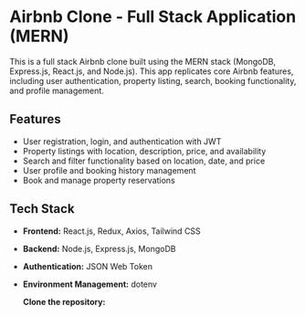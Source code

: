 # Airbnb Clone - Full Stack Application (MERN)

This is a full stack Airbnb clone built using the MERN stack (MongoDB, Express.js, React.js, and Node.js).
This app replicates core Airbnb features, including user authentication, property listing, search, booking functionality, and profile management.

## Features
- User registration, login, and authentication with JWT
- Property listings with location, description, price, and availability
- Search and filter functionality based on location, date, and price
- User profile and booking history management
- Book and manage property reservations

## Tech Stack
- **Frontend:** React.js, Redux, Axios, Tailwind CSS 
- **Backend:** Node.js, Express.js, MongoDB
- **Authentication:** JSON Web Token 
- **Environment Management:** dotenv

  
   **Clone the repository:**

